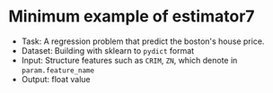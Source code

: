 # Minimum example of estimator7

- Task: A regression problem that predict the boston's house price.
- Dataset: Building with sklearn to `pydict` format
- Input: Structure features such as `CRIM`, `ZN`, which denote in `param.feature_name`
- Output: float value